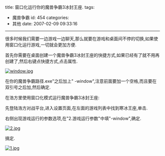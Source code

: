 title: 窗口化运行你的魔兽争霸3冰封王座.
tags:
  - 魔兽争霸
id: 454
categories:
  - 其他
date: 2007-02-09 09:33:16
---

很多时候我们需要一边游戏一边聊天,那么就要在游戏和桌面间不停的切换,如果使用窗口化运行游戏,一切就会更加方便.

首先你需要在桌面创建一个魔兽争霸3冰封王座的快捷方式,如果已经有了就不用再创建了,然后右键点快捷方式,点击属性.

[![window.jpg](//blog.foolbird.net/wp-content/uploads/2007/02/193_window.jpg)](http://www.foolbird.net/?attachment_id=174 "window.jpg")

在你的魔兽争霸路径.exe"之后加上" -window",注意前面要加一个空格,而且要在双引号之后加,然后确定.

在浩方里使用窗口化模式运行魔兽争霸3冰封王座:

先登陆浩方对战平台,进入设置页面,在左面的游戏列表中找到寒冰王座,单击.

右侧出现游戏运行的参数选项,在"2.游戏运行参数"中填"-window",确定.

[![2.jpg](//blog.foolbird.net/wp-content/uploads/2007/02/190_2.jpg)](http://www.foolbird.net/?attachment_id=171 "2.jpg")

搞定.

[![1.jpg](//blog.foolbird.net/wp-content/uploads/2007/02/191_1.jpg)](http://www.foolbird.net/?attachment_id=172 "1.jpg")
